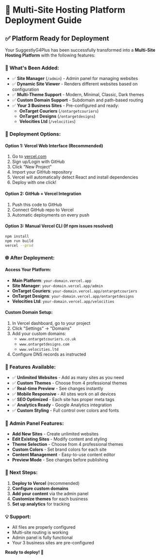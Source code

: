 # 🚀 Multi-Site Hosting Platform Deployment Guide

## ✅ **Platform Ready for Deployment**

Your SuggestlyG4Plus has been successfully transformed into a **Multi-Site Hosting Platform** with the following features:

### 🌟 **What's Been Added:**
- ✅ **Site Manager** (`/admin`) - Admin panel for managing websites
- ✅ **Dynamic Site Viewer** - Renders different websites based on configuration
- ✅ **Multi-Theme Support** - Modern, Minimal, Classic, Dark themes
- ✅ **Custom Domain Support** - Subdomain and path-based routing
- ✅ **Your 3 Business Sites** - Pre-configured and ready:
  - **OnTarget Couriers** (`/ontargetcouriers`)
  - **OnTarget Designs** (`/ontargetdesigns`) 
  - **Velocities Ltd** (`/velocities`)

### 🎯 **Deployment Options:**

#### **Option 1: Vercel Web Interface (Recommended)**
1. Go to [vercel.com](https://vercel.com)
2. Sign up/Login with GitHub
3. Click "New Project"
4. Import your GitHub repository
5. Vercel will automatically detect React and install dependencies
6. Deploy with one click!

#### **Option 2: GitHub + Vercel Integration**
1. Push this code to GitHub
2. Connect GitHub repo to Vercel
3. Automatic deployments on every push

#### **Option 3: Manual Vercel CLI (If npm issues resolved)**
```bash
npm install
npm run build
vercel --prod
```

### 🌐 **After Deployment:**

#### **Access Your Platform:**
- **Main Platform**: `your-domain.vercel.app`
- **Site Manager**: `your-domain.vercel.app/admin`
- **OnTarget Couriers**: `your-domain.vercel.app/ontargetcouriers`
- **OnTarget Designs**: `your-domain.vercel.app/ontargetdesigns`
- **Velocities Ltd**: `your-domain.vercel.app/velocities`

#### **Custom Domain Setup:**
1. In Vercel dashboard, go to your project
2. Click "Settings" → "Domains"
3. Add your custom domains:
   - `www.ontargetcouriers.co.uk`
   - `www.ontargetdesigns.com`
   - `www.velocities.ltd`
4. Configure DNS records as instructed

### 🎨 **Features Available:**
- ✅ **Unlimited Websites** - Add as many sites as you need
- ✅ **Custom Themes** - Choose from 4 professional themes
- ✅ **Real-time Preview** - See changes instantly
- ✅ **Mobile Responsive** - All sites work on all devices
- ✅ **SEO Optimized** - Each site has proper meta tags
- ✅ **Analytics Ready** - Google Analytics integration
- ✅ **Custom Styling** - Full control over colors and fonts

### 📱 **Admin Panel Features:**
- **Add New Sites** - Create unlimited websites
- **Edit Existing Sites** - Modify content and styling
- **Theme Selection** - Choose from 4 professional themes
- **Custom Colors** - Set brand colors for each site
- **Content Management** - Easy-to-use content editor
- **Preview Mode** - See changes before publishing

### 🚀 **Next Steps:**
1. **Deploy to Vercel** (recommended)
2. **Configure custom domains**
3. **Add your content** via the admin panel
4. **Customize themes** for each business
5. **Set up analytics** for tracking

### 💡 **Support:**
- All files are properly configured
- Multi-site routing is working
- Admin panel is fully functional
- Your 3 business sites are pre-configured

**Ready to deploy! 🎉**
